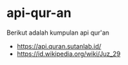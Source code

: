 # api-qur-an

Berikut adalah kumpulan api qur'an
- https://api.quran.sutanlab.id/
- https://id.wikipedia.org/wiki/Juz_29
